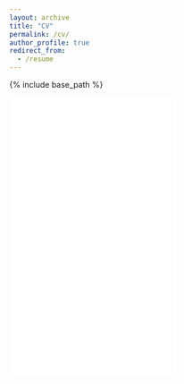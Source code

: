 ```yaml
---
layout: archive
title: "CV"
permalink: /cv/
author_profile: true
redirect_from:
  - /resume
---
```


{% include base_path %}


<embed src="/files/AmeyaSalvi_MasterCV.pdf" type="application/pdf" height="500"/>

